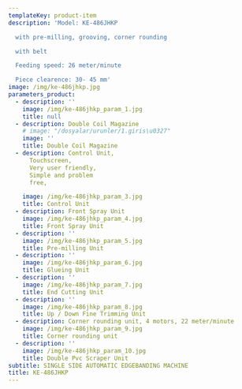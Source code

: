 ```yaml
---
templateKey: product-item
description: 'Model: KE-486JHKP

  with pre-milling, grooving, corner rounding

  with belt

  Feeding speed: 26 meter/minute

  Piece clearence: 30- 45 mm'
image: /img/ke-486jhkp.jpg
parameters_product:
  - description: ''
    image: /img/ke-486jhkp_param_1.jpg
    title: null
  - description: Double Coil Magazine
    # image: "/dosyalar/urunler/1.giris\u0327"
    image: ''
    title: Double Coil Magazine
  - description: Control Unit,
      Touchscreen,
      Very user friendly,
      Simple and problem
      free,

    image: /img/ke-486jhkp_param_3.jpg
    title: Control Unit
  - description: Front Spray Unit
    image: /img/ke-486jhkp_param_4.jpg
    title: Front Spray Unit
  - description: ''
    image: /img/ke-486jhkp_param_5.jpg
    title: Pre-milling Unit
  - description: ''
    image: /img/ke-486jhkp_param_6.jpg
    title: Glueing Unit
  - description: ''
    image: /img/ke-486jhkp_param_7.jpg
    title: End Cutting Unit
  - description: ''
    image: /img/ke-486jhkp_param_8.jpg
    title: Up / Down Fine Trimming Unit
  - description: Corner rounding unit, 4 motors, 22 meter/minute
    image: /img/ke-486jhkp_param_9.jpg
    title: Corner rounding unit
  - description: ''
    image: /img/ke-486jhkp_param_10.jpg
    title: Double Pvc Scraper Unit
subtitle: SINGLE SIDE AUTOMATIC EDGEBANDING MACHINE
title: KE-486JHKP
---
```

